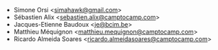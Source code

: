 - Simone Orsi \<<simahawk@gmail.com>\>
- Sébastien Alix \<<sebastien.alix@camptocamp.com>\>
- Jacques-Etienne Baudoux \<<je@bcim.be>\>
- Matthieu Méquignon \<<matthieu.mequignon@camptocamp.com>\>
- Ricardo Almeida Soares \<<ricardo.almeidasoares@camptocamp.com>\>
